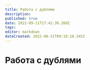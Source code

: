 ```yaml
---
title: Работа с дублями
description: 
published: true
date: 2022-09-11T17:41:30.260Z
tags: 
editor: markdown
dateCreated: 2022-08-31T09:18:10.345Z
---
```


# Работа с дублями

